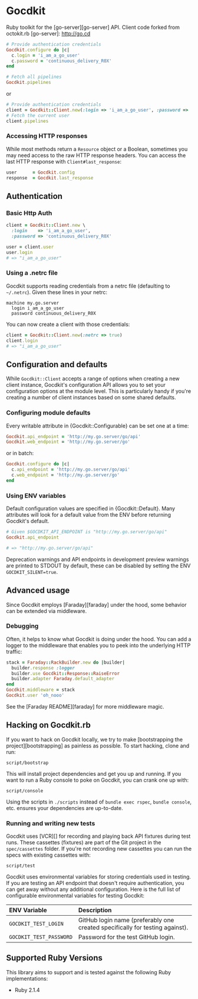 # Gocdkit

Ruby toolkit for the [go-server][go-server] API. Client code forked from octokit.rb
[go-server]: http://go.cd

```ruby
# Provide authentication credentials
Gocdkit.configure do |c|
  c.login = 'i_am_a_go_user'
  c.password = 'continuous_delivery_R0X'
end

# Fetch all pipelines
Gocdkit.pipelines
```
or

```ruby
# Provide authentication credentials
client = Gocdkit::Client.new(:login => 'i_am_a_go_user', :password => 'continuous_delivery_R0X')
# Fetch the current user
client.pipelines
```

### Accessing HTTP responses

While most methods return a `Resource` object or a Boolean, sometimes you may
need access to the raw HTTP response headers. You can access the last HTTP
response with `Client#last_response`:

```ruby
user      = Gocdkit.config
response  = Gocdkit.last_response
```

## Authentication

### Basic Http Auth

```ruby
client = Gocdkit::Client.new \
  :login    => 'i_am_a_go_user',
  :password => 'continuous_delivery_R0X'

user = client.user
user.login
# => "i_am_a_go_user"
```

### Using a .netrc file

Gocdkit supports reading credentials from a netrc file (defaulting to
`~/.netrc`).  Given these lines in your netrc:

```
machine my.go.server
  login i_am_a_go_user
  password continuous_delivery_R0X
```
You can now create a client with those credentials:

```ruby
client = Gocdkit::Client.new(:netrc => true)
client.login
# => "i_am_a_go_user"
```

## Configuration and defaults

While `Gocdkit::Client` accepts a range of options when creating a new client
instance, Gocdkit's configuration API allows you to set your configuration
options at the module level. This is particularly handy if you're creating a
number of client instances based on some shared defaults.

### Configuring module defaults

Every writable attribute in {Gocdkit::Configurable} can be set one at a time:

```ruby
Gocdkit.api_endpoint = 'http://my.go.server/go/api'
Gocdkit.web_endpoint = 'http://my.go.server/go'
```

or in batch:

```ruby
Gocdkit.configure do |c|
  c.api_endpoint = 'http://my.go.server/go/api'
  c.web_endpoint = 'http://my.go.server/go'
end
```

### Using ENV variables

Default configuration values are specified in {Gocdkit::Default}. Many
attributes will look for a default value from the ENV before returning
Gocdkit's default.

```ruby
# Given $GOCDKIT_API_ENDPOINT is "http://my.go.server/go/api"
Gocdkit.api_endpoint

# => "http://my.go.server/go/api"
```

Deprecation warnings and API endpoints in development preview warnings are
printed to STDOUT by default, these can be disabled by setting the ENV
`GOCDKIT_SILENT=true`.

## Advanced usage

Since Gocdkit employs [Faraday][faraday] under the hood, some behavior can be
extended via middleware.

### Debugging

Often, it helps to know what Gocdkit is doing under the hood. You can add a
logger to the middleware that enables you to peek into the underlying HTTP
traffic:

```ruby
stack = Faraday::RackBuilder.new do |builder|
  builder.response :logger
  builder.use Gocdkit::Response::RaiseError
  builder.adapter Faraday.default_adapter
end
Gocdkit.middleware = stack
Gocdkit.user 'oh_nooo'
```

See the [Faraday README][faraday] for more middleware magic.

## Hacking on Gocdkit.rb

If you want to hack on Gocdkit locally, we try to make [bootstrapping the
project][bootstrapping] as painless as possible. To start hacking, clone and run:

    script/bootstrap

This will install project dependencies and get you up and running. If you want
to run a Ruby console to poke on Gocdkit, you can crank one up with:

    script/console

Using the scripts in `./scripts` instead of `bundle exec rspec`, `bundle
console`, etc.  ensures your dependencies are up-to-date.

### Running and writing new tests

Gocdkit uses [VCR][] for recording and playing back API fixtures during test
runs. These cassettes (fixtures) are part of the Git project in the `spec/cassettes`
folder. If you're not recording new cassettes you can run the specs with existing
cassettes with:

    script/test

Gocdkit uses environmental variables for storing credentials used in testing.
If you are testing an API endpoint that doesn't require authentication, you
can get away without any additional configuration. Here is the full list of configurable environmental variables for testing
Gocdkit:

ENV Variable | Description |
:-------------------|:-----------------|
`GOCDKIT_TEST_LOGIN`| GitHub login name (preferably one created specifically for testing against).
`GOCDKIT_TEST_PASSWORD`| Password for the test GitHub login.

## Supported Ruby Versions

This library aims to support and is tested against the following Ruby
implementations:

* Ruby 2.1.4
